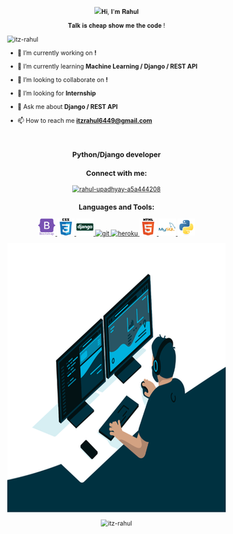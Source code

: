 <p align="center"><img src="https://media.giphy.com/media/hvRJCLFzcasrR4ia7z/giphy.gif" width="10px">𝐇𝐢, 𝐈'𝐦 𝐑𝐚𝐡𝐮𝐥</p>

<p align="center">𝐓𝐚𝐥𝐤 𝐢𝐬 𝐜𝐡𝐞𝐚𝐩 𝐬𝐡𝐨𝐰 𝐦𝐞 𝐭𝐡𝐞 𝐜𝐨𝐝𝐞 !</p>

<p align="left"> <img src="https://komarev.com/ghpvc/?username=itz-rahul&label=Profile%20views&color=0e75b6&style=flat" alt="itz-rahul" /></p>

- 🔭 I’m currently working on **!**

- 🌱 I’m currently learning **Machine Learning / Django / REST API**

- 👯 I’m looking to collaborate on **!**

- 🤝 I’m looking for **Internship**

- 💬 Ask me about **Django / REST API**

- 📫 How to reach me **itzrahul6449@gmail.com**

<br>

<h3 align="center">Python/Django developer</h3>

<h3 align="center">Connect with me:</h3>
<p align="center">
<a href="https://linkedin.com/in/rahul-upadhyay-a5a444208" target="blank"><img align="center" src="https://raw.githubusercontent.com/rahuldkjain/github-profile-readme-generator/master/src/images/icons/Social/linked-in-alt.svg" alt="rahul-upadhyay-a5a444208" height="30" width="40" /></a>
</p>

<h3 align="center">Languages and Tools:</h3>
<p align="center"> <a href="https://getbootstrap.com" target="_blank" rel="noreferrer"> <img src="https://raw.githubusercontent.com/devicons/devicon/master/icons/bootstrap/bootstrap-plain-wordmark.svg" alt="bootstrap" width="40" height="40"/> </a> <a href="https://www.w3schools.com/css/" target="_blank" rel="noreferrer"> <img src="https://raw.githubusercontent.com/devicons/devicon/master/icons/css3/css3-original-wordmark.svg" alt="css3" width="40" height="40"/> </a> <a href="https://www.djangoproject.com/" target="_blank" rel="noreferrer"> <img src="https://raw.githubusercontent.com/devicons/devicon/master/icons/django/django-original.svg" alt="django" width="40" height="40"/> </a> <a href="https://git-scm.com/" target="_blank" rel="noreferrer"> <img src="https://www.vectorlogo.zone/logos/git-scm/git-scm-icon.svg" alt="git" width="40" height="40"/> </a> <a href="https://heroku.com" target="_blank" rel="noreferrer"> <img src="https://www.vectorlogo.zone/logos/heroku/heroku-icon.svg" alt="heroku" width="40" height="40"/> </a> <a href="https://www.w3.org/html/" target="_blank" rel="noreferrer"> <img src="https://raw.githubusercontent.com/devicons/devicon/master/icons/html5/html5-original-wordmark.svg" alt="html5" width="40" height="40"/> </a> <a href="https://www.mysql.com/" target="_blank" rel="noreferrer"> <img src="https://raw.githubusercontent.com/devicons/devicon/master/icons/mysql/mysql-original-wordmark.svg" alt="mysql" width="40" height="40"/> </a> <a href="https://www.python.org" target="_blank" rel="noreferrer"> <img src="https://raw.githubusercontent.com/devicons/devicon/master/icons/python/python-original.svg" alt="python" width="40" height="40"/> </a> </p>


<p align="center"><img src="https://raw.githubusercontent.com/itz-rahul/itz-rahul/master/code.gif" width="800" height="620"></p>

<p align="center"> <img src="https://github-readme-stats.vercel.app/api?username=itz-rahul&show_icons=true&theme=gotham" alt="itz-rahul" />
